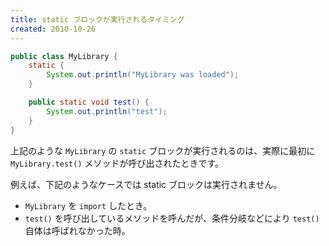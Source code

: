 ```yaml
---
title: static ブロックが実行されるタイミング
created: 2010-10-26
---
```


```java
public class MyLibrary {
    static {
        System.out.println("MyLibrary was loaded");
    }

    public static void test() {
        System.out.println("test");
    }
}
```

上記のような `MyLibrary` の `static` ブロックが実行されるのは、実際に最初に `MyLibrary.test()` メソッドが呼び出されたときです。

例えば、下記のようなケースでは static ブロックは実行されません。

- `MyLibrary` を `import` したとき。
- `test()` を呼び出しているメソッドを呼んだが、条件分岐などにより `test()` 自体は呼ばれなかった時。

